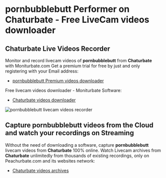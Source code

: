# pornbubblebutt Performer on Chaturbate - Free LiveCam videos downloader

## Chaturbate Live Videos Recorder

Monitor and record livecam videos of **pornbubblebutt** from **Chaturbate** with Moniturbate.com
Get a premium trial for free by just and only registering with your Email address:
* [pornbubblebutt Premium videos downloader](https://moniturbate.com/request-demo-licence-key.html)

Free livecam videos downloader - Moniturbate Software:
* [Chaturbate videos downloader](https://moniturbate.com/moniturbate-download-software.html)

![pornbubblebutt livecam videos recorder](https://peachurnet.com/templates/moniturbate-software.png)


## Capture pornbubblebutt videos from the Cloud and watch your recordings on Streaming

Without the need of downloading a software, capture **pornbubblebutt** livecam videos from **Chaturbate** 100% online.
Watch Livecam archives from **Chaturbate** unlimitedly from thousands of existing recordings, only on Peachurbate.com and its websites network:
* [Chaturbate videos archives](https://peachurnet.com/)